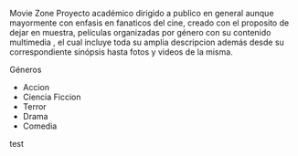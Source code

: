 Movie Zone 
Proyecto académico dirigido a publico en general aunque mayormente con enfasis en fanaticos del cine, creado con el proposito de dejar en muestra,  películas organizadas por género con su contenido multimedia , el cual incluye toda su amplia descripcion además desde su correspondiente sinópsis hasta fotos y videos de la misma.

Géneros
- Accion
- Ciencia Ficcion  
- Terror
- Drama
- Comedia
   
test